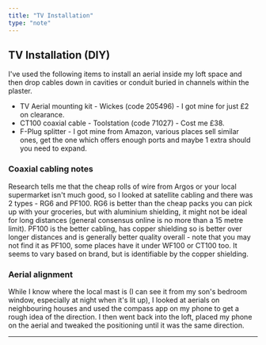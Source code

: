 ```yaml
---
title: "TV Installation"
type: "note"
---
```


## TV Installation (DIY)

I've used the following items to install an aerial inside my loft space and then drop cables down in cavities or conduit buried in channels within the plaster.

- TV Aerial mounting kit - Wickes (code 205496) - I got mine for just £2 on clearance.
- CT100 coaxial cable - Toolstation (code 71027) - Cost me £38.
- F-Plug splitter - I got mine from Amazon, various places sell similar ones, get the one which offers enough ports and maybe 1 extra should you need to expand.

### Coaxial cabling notes

Research tells me that the cheap rolls of wire from Argos or your local supermarket isn't much good, so I looked at satellite cabling and there was 2 types - RG6 and PF100. RG6 is better than the cheap packs you can pick up with your groceries, but with aluminium shielding, it might not be ideal for long distances (general consensus online is no more than a 15 metre limit). PF100 is the better cabling, has copper shielding so is better over longer distances and is generally better quality overall - note that you may not find it as PF100, some places have it under WF100 or CT100 too. It seems to vary based on brand, but is identifiable by the copper shielding.

### Aerial alignment

While I know where the local mast is (I can see it from my son's bedroom window, especially at night when it's lit up), I looked at aerials on neighbouring houses and used the compass app on my phone to get a rough idea of the direction. I then went back into the loft, placed my phone on the aerial and tweaked the positioning until it was the same direction.

-----
